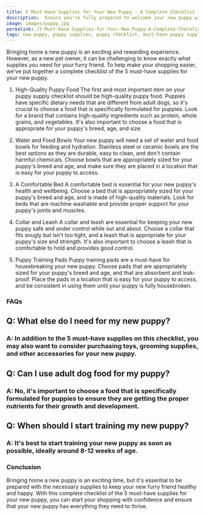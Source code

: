 ```yaml
---
title: 5 Must-Have Supplies for Your New Puppy - A Complete Checklist
description:  Ensure you're fully prepared to welcome your new puppy with this complete checklist of 5 must-have supplies that every new dog owner needs to have.
image: images/puppy.jpg
permalink: /5-Must-Have-Supplies-for-Your-New-Puppy-A-Complete-Checklist/
tags: new puppy, puppy supplies, puppy checklist, must-have puppy supplies, puppy care
---
```

Bringing home a new puppy is an exciting and rewarding experience. However, as a new pet owner, it can be challenging to know exactly what supplies you need for your furry friend. To help make your shopping easier, we've put together a complete checklist of the 5 must-have supplies for your new puppy.

1. High-Quality Puppy Food
The first and most important item on your puppy supply checklist should be high-quality puppy food. Puppies have specific dietary needs that are different from adult dogs, so it's crucial to choose a food that is specifically formulated for puppies. Look for a brand that contains high-quality ingredients such as protein, whole grains, and vegetables. It's also important to choose a food that is appropriate for your puppy's breed, age, and size.

2. Water and Food Bowls
Your new puppy will need a set of water and food bowls for feeding and hydration. Stainless steel or ceramic bowls are the best options as they are durable, easy to clean, and don't contain harmful chemicals. Choose bowls that are appropriately sized for your puppy's breed and age, and make sure they are placed in a location that is easy for your puppy to access.

3. A Comfortable Bed
A comfortable bed is essential for your new puppy's health and wellbeing. Choose a bed that is appropriately sized for your puppy's breed and age, and is made of high-quality materials. Look for beds that are machine washable and provide proper support for your puppy's joints and muscles.

4. Collar and Leash
A collar and leash are essential for keeping your new puppy safe and under control while out and about. Choose a collar that fits snugly but isn't too tight, and a leash that is appropriate for your puppy's size and strength. It's also important to choose a leash that is comfortable to hold and provides good control.

5. Puppy Training Pads
Puppy training pads are a must-have for housebreaking your new puppy. Choose pads that are appropriately sized for your puppy's breed and age, and that are absorbent and leak-proof. Place the pads in a location that is easy for your puppy to access, and be consistent in using them until your puppy is fully housebroken.

### FAQs

## Q: What else do I need for my new puppy?

### A: In addition to the 5 must-have supplies on this checklist, you may also want to consider purchasing toys, grooming supplies, and other accessories for your new puppy.

## Q: Can I use adult dog food for my puppy?

### A: No, it's important to choose a food that is specifically formulated for puppies to ensure they are getting the proper nutrients for their growth and development.

## Q: When should I start training my new puppy?

### A: It's best to start training your new puppy as soon as possible, ideally around 8-12 weeks of age.

### Conclusion

Bringing home a new puppy is an exciting time, but it's essential to be prepared with the necessary supplies to keep your new furry friend healthy and happy. With this complete checklist of the 5 must-have supplies for your new puppy, you can start your shopping with confidence and ensure that your new puppy has everything they need to thrive.